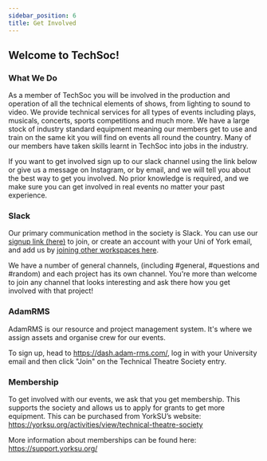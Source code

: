 ```yaml
---
sidebar_position: 6
title: Get Involved
---
```


## Welcome to TechSoc!

### What We Do

As a member of TechSoc you will be involved in the production and operation of all the technical elements of shows, from lighting to sound to video. We provide technical services for all types of events including plays, musicals, concerts, sports competitions and much more. 
We have a large stock of industry standard equipment meaning our members get to use and train on the same kit you will find on events all round the country. Many of our members have taken skills learnt in TechSoc into jobs in the industry.

If you want to get involved sign up to our slack channel using the link below or give us a message on Instagram, or by email, and we will tell you about the best way to get you involved. No prior knowledge is required, and we make sure you can get involved in real events no matter your past experience.


### Slack

Our primary communication method in the society is Slack. You can use our [signup link (here)](https://join.slack.com/t/yorktechsoc/shared_invite/zt-1df8p8flv-fqj2an8oJEx0n50Bjz~g~Q) to join, or create an account with your Uni of York email, and add us by [joining other workspaces here](https://slack.com/get-started#/).

We have a number of general channels, (including #general, #questions and #random) and each project has its own channel. You're more than welcome to join any channel that looks interesting and ask there how you get involved with that project!

### AdamRMS

AdamRMS is our resource and project management system. It's where we assign assets and organise crew for our events.

To sign up, head to https://dash.adam-rms.com/, log in with your University email and then click "Join" on the Technical Theatre Society entry.

### Membership

To get involved with our events, we ask that you get membership. This supports the society and allows us to apply for grants to get more equipment. This can be purchased from YorkSU’s website: https://yorksu.org/activities/view/technical-theatre-society

More information about memberships can be found here: https://support.yorksu.org/
